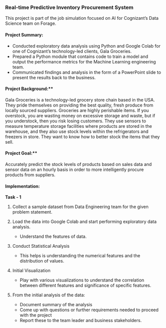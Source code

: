 ### Real-time Predictive Inventory Procurement System

This project is part of the job simulation focused on AI for Cognizant’s Data Science team on Forage.


<h4> <b>Project Summary:</b> </h4>
<ul>
  <li> Conducted exploratory data analysis using Python and Google Colab for one of Cognizant’s technology-led clients, Gala Groceries. </li>
  <li> Prepared a Python module that contains code to train a model and output the performance metrics for the Machine Learning engineering team. </li>
  <li> Communicated findings and analysis in the form of a PowerPoint slide to present the results back to the business. </li>
</ul>


<h4><b>Project Background:**</b></h4>
Gala Groceries is a technology-led grocery store chain based in the USA. They pride themselves on providing the best quality, fresh produce from locally sourced suppliers. Groceries are highly perishable items. If you overstock, you are wasting money on excessive storage and waste, but if you understock, then you risk losing customers. They use sensors to measure temperature storage facilities where products are stored in the warehouse, and they also use stock levels within the refrigerators and freezers in store. They want to know how to better stock the items that they sell.


<h4><b>Project Goal:**</b></h4>
Accurately predict the stock levels of products based on sales data and sensor data on an hourly basis in order to more intelligently procure products from suppliers.


<h4><b>Implementation:</b> </h4>
<b>Task - 1</b>

1. Collect a sample dataset from Data Engineering team for the given problem statement.
   
2. Load the data into Google Colab and start performing exploratory data analysis.
    <ul>
      <li> Understand the features of data.</li>
    </ul>
3. Conduct Statistical Analysis
    <ul>
      <li> This helps is understanding the numerical features and the distribution of values.</li>
    </ul>
4. Initial Visualization
    <ul>
      <li> Play with various visualizations to understand the correlation between different features and significance of specific features.</li>
    </ul>
5. From the initial analysis of the data:
    <ul>
      <li> Document summary of the analysis</li>
      <li> Come up with questions or further requirements needed to proceed with the project</li>
      <li> Report these to the team leader and business stakeholders.</li>
    </ul>

